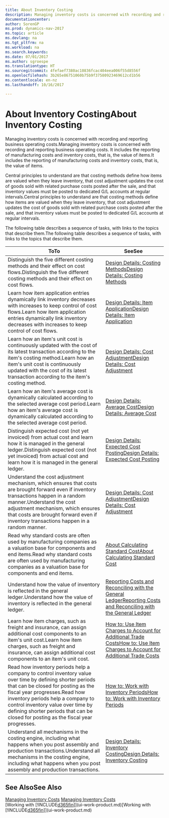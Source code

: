 ```yaml
---
title: About Inventory Costing
description: Managing inventory costs is concerned with recording and reporting business operating costs. It includes the reporting of manufacturing costs and inventory costs, that is, the value of items.
documentationcenter: 
author: SorenGP
ms.prod: dynamics-nav-2017
ms.topic: article
ms.devlang: na
ms.tgt_pltfrm: na
ms.workload: na
ms.search.keywords: 
ms.date: 07/01/2017
ms.author: sgroespe
ms.translationtype: HT
ms.sourcegitcommit: 4fefaef7380ac10836fcac404eea006f55d8556f
ms.openlocfilehash: 3b265e86751060b75b9f37580923469612cd1b56
ms.contentlocale: en-nz
ms.lasthandoff: 10/16/2017

---
```

# <a name="about-inventory-costing"></a><span data-ttu-id="3042a-104">About Inventory Costing</span><span class="sxs-lookup"><span data-stu-id="3042a-104">About Inventory Costing</span></span>
<span data-ttu-id="3042a-105">Managing inventory costs is concerned with recording and reporting business operating costs.</span><span class="sxs-lookup"><span data-stu-id="3042a-105">Managing inventory costs is concerned with recording and reporting business operating costs.</span></span> <span data-ttu-id="3042a-106">It includes the reporting of manufacturing costs and inventory costs, that is, the value of items.</span><span class="sxs-lookup"><span data-stu-id="3042a-106">It includes the reporting of manufacturing costs and inventory costs, that is, the value of items.</span></span>  

 <span data-ttu-id="3042a-107">Central principles to understand are that costing methods define how items are valued when they leave inventory, that cost adjustment updates the cost of goods sold with related purchase costs posted after the sale, and that inventory values must be posted to dedicated G/L accounts at regular intervals.</span><span class="sxs-lookup"><span data-stu-id="3042a-107">Central principles to understand are that costing methods define how items are valued when they leave inventory, that cost adjustment updates the cost of goods sold with related purchase costs posted after the sale, and that inventory values must be posted to dedicated G/L accounts at regular intervals.</span></span>  

 <span data-ttu-id="3042a-108">The following table describes a sequence of tasks, with links to the topics that describe them.</span><span class="sxs-lookup"><span data-stu-id="3042a-108">The following table describes a sequence of tasks, with links to the topics that describe them.</span></span>   

|<span data-ttu-id="3042a-109">**To**</span><span class="sxs-lookup"><span data-stu-id="3042a-109">**To**</span></span>|<span data-ttu-id="3042a-110">**See**</span><span class="sxs-lookup"><span data-stu-id="3042a-110">**See**</span></span>|  
|------------|-------------|  
|<span data-ttu-id="3042a-111">Distinguish the five different costing methods and their effect on cost flows.</span><span class="sxs-lookup"><span data-stu-id="3042a-111">Distinguish the five different costing methods and their effect on cost flows.</span></span>|[<span data-ttu-id="3042a-112">Design Details: Costing Methods</span><span class="sxs-lookup"><span data-stu-id="3042a-112">Design Details: Costing Methods</span></span>](design-details-costing-methods.md)|  
|<span data-ttu-id="3042a-113">Learn how item application entries dynamically link inventory decreases with increases to keep control of cost flows.</span><span class="sxs-lookup"><span data-stu-id="3042a-113">Learn how item application entries dynamically link inventory decreases with increases to keep control of cost flows.</span></span>|[<span data-ttu-id="3042a-114">Design Details: Item Application</span><span class="sxs-lookup"><span data-stu-id="3042a-114">Design Details: Item Application</span></span>](design-details-item-application.md)|  
|<span data-ttu-id="3042a-115">Learn how an item's unit cost is continuously updated with the cost of its latest transaction according to the item's costing method.</span><span class="sxs-lookup"><span data-stu-id="3042a-115">Learn how an item's unit cost is continuously updated with the cost of its latest transaction according to the item's costing method.</span></span>|[<span data-ttu-id="3042a-116">Design Details: Cost Adjustment</span><span class="sxs-lookup"><span data-stu-id="3042a-116">Design Details: Cost Adjustment</span></span>](design-details-cost-adjustment.md)|  
|<span data-ttu-id="3042a-117">Learn how an item's average cost is dynamically calculated according to the selected average cost period.</span><span class="sxs-lookup"><span data-stu-id="3042a-117">Learn how an item's average cost is dynamically calculated according to the selected average cost period.</span></span>|[<span data-ttu-id="3042a-118">Design Details: Average Cost</span><span class="sxs-lookup"><span data-stu-id="3042a-118">Design Details: Average Cost</span></span>](design-details-average-cost.md)|  
|<span data-ttu-id="3042a-119">Distinguish expected cost (not yet invoiced) from actual cost and learn how it is managed in the general ledger.</span><span class="sxs-lookup"><span data-stu-id="3042a-119">Distinguish expected cost (not yet invoiced) from actual cost and learn how it is managed in the general ledger.</span></span>|[<span data-ttu-id="3042a-120">Design Details: Expected Cost Posting</span><span class="sxs-lookup"><span data-stu-id="3042a-120">Design Details: Expected Cost Posting</span></span>](design-details-expected-cost-posting.md)|  
|<span data-ttu-id="3042a-121">Understand the cost adjustment mechanism, which ensures that costs are brought forward even if inventory transactions happen in a random manner.</span><span class="sxs-lookup"><span data-stu-id="3042a-121">Understand the cost adjustment mechanism, which ensures that costs are brought forward even if inventory transactions happen in a random manner.</span></span>|[<span data-ttu-id="3042a-122">Design Details: Cost Adjustment</span><span class="sxs-lookup"><span data-stu-id="3042a-122">Design Details: Cost Adjustment</span></span>](design-details-cost-adjustment.md)|  
|<span data-ttu-id="3042a-123">Read why standard costs are often used by manufacturing companies as a valuation base for components and end items.</span><span class="sxs-lookup"><span data-stu-id="3042a-123">Read why standard costs are often used by manufacturing companies as a valuation base for components and end items.</span></span>|[<span data-ttu-id="3042a-124">About Calculating Standard Cost</span><span class="sxs-lookup"><span data-stu-id="3042a-124">About Calculating Standard Cost</span></span>](finance-about-calculating-standard-cost.md)|  
|<span data-ttu-id="3042a-125">Understand how the value of inventory is reflected in the general ledger.</span><span class="sxs-lookup"><span data-stu-id="3042a-125">Understand how the value of inventory is reflected in the general ledger.</span></span>|[<span data-ttu-id="3042a-126">Reporting Costs and Reconciling with the General Ledger</span><span class="sxs-lookup"><span data-stu-id="3042a-126">Reporting Costs and Reconciling with the General Ledger</span></span>](finance-report-costs-and-reconcile-with-the-general-ledger.md)|  
|<span data-ttu-id="3042a-127">Learn how item charges, such as freight and insurance, can assign additional cost components to an item's unit cost.</span><span class="sxs-lookup"><span data-stu-id="3042a-127">Learn how item charges, such as freight and insurance, can assign additional cost components to an item's unit cost.</span></span>|[<span data-ttu-id="3042a-128">How to: Use Item Charges to Account for Additional Trade Costs</span><span class="sxs-lookup"><span data-stu-id="3042a-128">How to: Use Item Charges to Account for Additional Trade Costs</span></span>](payables-how-assign-item-charges.md)|  
|<span data-ttu-id="3042a-129">Read how inventory periods help a company to control inventory value over time by defining shorter periods that can be closed for posting as the fiscal year progresses.</span><span class="sxs-lookup"><span data-stu-id="3042a-129">Read how inventory periods help a company to control inventory value over time by defining shorter periods that can be closed for posting as the fiscal year progresses.</span></span>|[<span data-ttu-id="3042a-130">How to: Work with Inventory Periods</span><span class="sxs-lookup"><span data-stu-id="3042a-130">How to: Work with Inventory Periods</span></span>](finance-how-to-work-with-inventory-periods.md)|  
|<span data-ttu-id="3042a-131">Understand all mechanisms in the costing engine, including what happens when you post assembly and production transactions.</span><span class="sxs-lookup"><span data-stu-id="3042a-131">Understand all mechanisms in the costing engine, including what happens when you post assembly and production transactions.</span></span>|[<span data-ttu-id="3042a-132">Design Details: Inventory Costing</span><span class="sxs-lookup"><span data-stu-id="3042a-132">Design Details: Inventory Costing</span></span>](design-details-inventory-costing.md)|

## <a name="see-also"></a><span data-ttu-id="3042a-133">See Also</span><span class="sxs-lookup"><span data-stu-id="3042a-133">See Also</span></span>
<span data-ttu-id="3042a-134">[Managing Inventory Costs](finance-manage-inventory-costs.md)  </span><span class="sxs-lookup"><span data-stu-id="3042a-134">[Managing Inventory Costs](finance-manage-inventory-costs.md)  </span></span>  
<span data-ttu-id="3042a-135">[Working with [!INCLUDE[d365fin](includes/d365fin_md.md)]](ui-work-product.md)</span><span class="sxs-lookup"><span data-stu-id="3042a-135">[Working with [!INCLUDE[d365fin](includes/d365fin_md.md)]](ui-work-product.md)</span></span>

